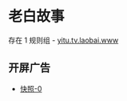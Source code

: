 # 老白故事

存在 1 规则组 - [yitu.tv.laobai.www](/src/apps/yitu.tv.laobai.www.ts)

## 开屏广告

- [快照-0](https://i.gkd.li/import/13523099)

